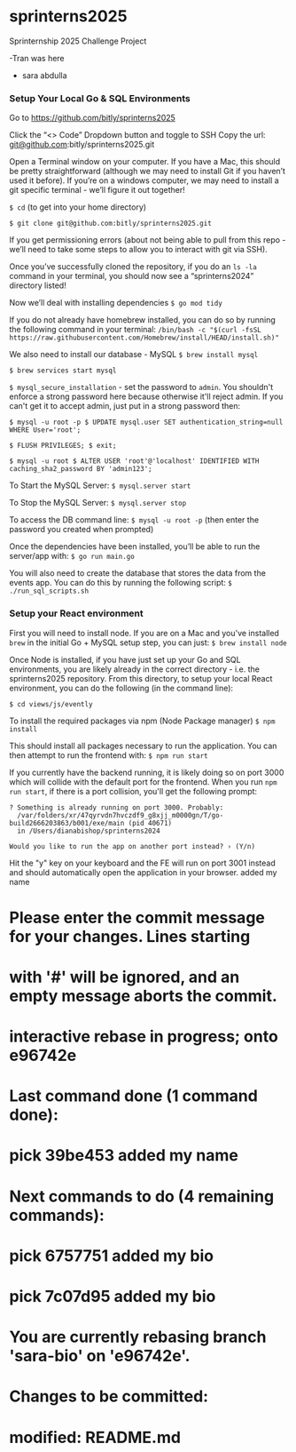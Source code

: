 # sprinterns2025
Sprinternship 2025 Challenge Project

-Tran was here
- sara abdulla

### Setup Your Local Go & SQL Environments
Go to https://github.com/bitly/sprinterns2025

Click the “<> Code” Dropdown button and toggle to SSH
Copy the url: git@github.com:bitly/sprinterns2025.git 

Open a Terminal window on your computer. If you have a Mac, this should be pretty straightforward (although we may need to install Git if you haven’t used it before). If you’re on a windows computer, we may need to install a git specific terminal - we’ll figure it out together!

`$ cd` (to get into your home directory) 

`$ git clone git@github.com:bitly/sprinterns2025.git`

If you get permissioning errors (about not being able to pull from this repo - we’ll need to take some steps to allow you to interact with git via SSH). 

Once you’ve successfully cloned the repository, if you do an `ls -la` command in your terminal, you should now see a “sprinterns2024” directory listed! 

Now we’ll deal with installing dependencies
`$ go mod tidy`

If you do not already have homebrew installed, you can do so by running the following command in your terminal:
`/bin/bash -c "$(curl -fsSL https://raw.githubusercontent.com/Homebrew/install/HEAD/install.sh)"`

We also need to install our database - MySQL
`$ brew install mysql`

`$ brew services start mysql`

`$ mysql_secure_installation` - set the password to `admin`. You shouldn't enforce a strong password here because otherwise it'll reject admin. If you can't get it to accept admin, just put in a strong password then: 

`$ mysql -u root -p $ UPDATE mysql.user SET authentication_string=null WHERE User='root';`

`$ FLUSH PRIVILEGES; $ exit;` 

`$ mysql -u root $ ALTER USER 'root'@'localhost' IDENTIFIED WITH caching_sha2_password BY 'admin123';`


To Start the MySQL Server: 
`$ mysql.server start` 

To Stop the MySQL Server: 
`$ mysql.server stop`

To access the DB command line: 
`$ mysql -u root -p` (then enter the password you created when prompted)

Once the dependencies have been installed, you’ll be able to run the server/app with:
`$ go run main.go`

You will also need to create the database that stores the data from the events app. You can do this by running the following script:
`$ ./run_sql_scripts.sh`

### Setup your React environment 

First you will need to install node. If you are on a Mac and you've installed `brew` in the initial Go + MySQL setup step, you can just:
`$ brew install node`

Once Node is installed, if you have just set up your Go and SQL environments, you are likely already in the correct directory - i.e. the sprinterns2025
repository. From this directory, to setup your local React environment, you can do the following (in the command line):

`$ cd views/js/evently`

To install the required packages via npm (Node Package manager)
`$ npm install`

This should install all packages necessary to run the application. You can then attempt to run the frontend with:
`$ npm run start`

If you currently have the backend running, it is likely doing so on port 3000 which will collide with the default port for the frontend. When you run `npm run start`, if there is a port collision, you'll get the following prompt:

```
? Something is already running on port 3000. Probably:
  /var/folders/xr/47qyrvdn7hvczdf9_g8xjj_m0000gn/T/go-build2666203863/b001/exe/main (pid 40671)
  in /Users/dianabishop/sprinterns2024

Would you like to run the app on another port instead? › (Y/n)
```

Hit the "y" key on your keyboard and the FE will run on port 3001 instead and should automatically open the application in your browser. 
added my name

# Please enter the commit message for your changes. Lines starting
# with '#' will be ignored, and an empty message aborts the commit.
#
# interactive rebase in progress; onto e96742e
# Last command done (1 command done):
#    pick 39be453 added my name
# Next commands to do (4 remaining commands):
#    pick 6757751 added my bio
#    pick 7c07d95 added my bio
# You are currently rebasing branch 'sara-bio' on 'e96742e'.
#
# Changes to be committed:
#	modified:   README.md
#
